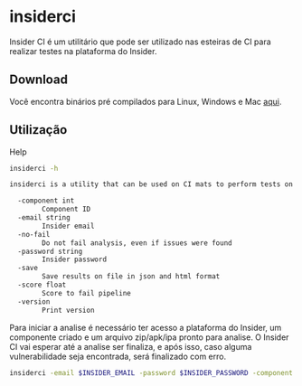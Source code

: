 # insiderci
Insider CI é um utilitário que pode ser utilizado nas esteiras de CI para realizar testes na plataforma do Insider.


## Download
Você encontra binários pré compilados para Linux, Windows e Mac [aqui](https://github.com/insidersec/insiderci/releases/latest).

## Utilização
Help
```bash
insiderci -h

insiderci is a utility that can be used on CI mats to perform tests on the Insider platform.

  -component int
        Component ID
  -email string
        Insider email
  -no-fail
        Do not fail analysis, even if issues were found
  -password string
        Insider password
  -save
        Save results on file in json and html format
  -score float
        Score to fail pipeline
  -version
        Print version
```

Para iniciar a analise é necessário ter acesso a plataforma do Insider, um componente criado e um arquivo zip/apk/ipa pronto para analise. O Insider CI vai esperar até a analise ser finaliza, e após isso, caso alguma vulnerabilidade seja encontrada, será finalizado com erro.
```bash
insiderci -email $INSIDER_EMAIL -password $INSIDER_PASSWORD -component 1 arquivo_zip.zip
```
